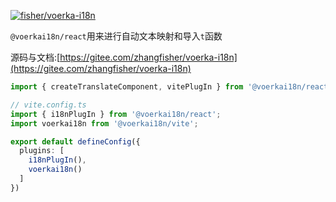 [![fisher/voerka-i18n](https://gitee.com/zhangfisher/voerka-i18n/widgets/widget_card.svg?colors=4183c4,ffffff,ffffff,e3e9ed,666666,9b9b9b)](https://gitee.com/zhangfisher/voerka-i18n)


`@voerkai18n/react`用来进行自动文本映射和导入`t`函数

源码与文档:[https://gitee.com/zhangfisher/voerka-i18n](https://gitee.com/zhangfisher/voerka-i18n)


```ts
import { createTranslateComponent, vitePlugIn } from '@voerkai18n/react';

// vite.config.ts
import { i18nPlugIn } from '@voerkai18n/react';
import voerkai18n from '@voerkai18n/vite';

export default defineConfig({
  plugins: [
    i18nPlugIn(),
    voerkai18n()
  ]
})

```